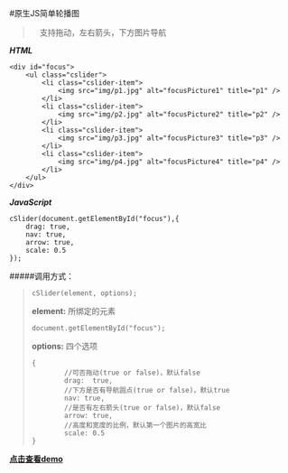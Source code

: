 #原生JS简单轮播图

>　支持拖动，左右箭头，下方图片导航

***HTML***
```
<div id="focus">
	<ul class="cslider">
		<li class="cslider-item">
			<img src="img/p1.jpg" alt="focusPicture1" title="p1" />
		</li>
		<li class="cslider-item">
			<img src="img/p2.jpg" alt="focusPicture2" title="p2" />
		</li>
		<li class="cslider-item">
			<img src="img/p3.jpg" alt="focusPicture3" title="p3" />
		</li>
		<li class="cslider-item">
			<img src="img/p4.jpg" alt="focusPicture4" title="p4" />
		</li>
	</ul>
</div>
```
***JavaScript***
```
cSlider(document.getElementById("focus"),{
	drag: true,
	nav: true,
	arrow: true,
	scale: 0.5
});
```
#####调用方式：
>```
>cSlider(element, options);
>```
> **element:** 所绑定的元素
> ```
> document.getElementById("focus");
> ```
> **options:** 四个选项
> ```
> {
>         //可否拖动(true or false)，默认false
>         drag:  true,
>         //下方是否有导航圆点(true or false)，默认true
>         nav: true, 
>         //是否有左右箭头(true or false)，默认false
>         arrow: true, 
>         //高度和宽度的比例，默认第一个图片的高宽比
>         scale: 0.5
> }
> ```

**[点击查看demo](http://curiositycigar.github.io/demo/cSlider/index.html)**

